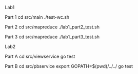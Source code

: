 Lab1

Part 1
cd src/main
./test-wc.sh

Part 2
cd src/mapreduce
./lab1_part2_test.sh

Part 3
cd src/mapreduce
./lab1_part3_test.sh


Lab2

Part A
cd src/viewservice
go test

Part B
cd src/pbservice
export GOPATH=$(pwd)/../../
go test
